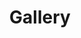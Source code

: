 ---
layout: single
author_profile: true
permalink: /gallery/
title: Gallery
tags: [gallery]
modified: 9-14-2019
comments: false
gallery:
  - url: /assets/images/1.png
    image_path: /assets/images/1.png
    alt: "placeholder image 1"
    title: "Image 1 title caption"
  - url: /assets/images/2.png
    image_path: /assets/images/2.png
    alt: "placeholder image 2"
    title: "Image 2 title caption"
  - url: /assets/images/3.png
    image_path: /assets/images/3.png
    alt: "placeholder image 3"
    title: "Image 3 title caption"  
  - url: /assets/images/4.png
    image_path: /assets/images/4.png
    alt: "placeholder image 4"
    title: "Image 4 title caption"
  - url: /assets/images/5.png
    image_path: /assets/images/5.png
    alt: "placeholder image 5"
    title: "Image 5 title caption"
  - url: /assets/images/6.png
    image_path: /assets/images/6.png
    alt: "placeholder image 6"
    title: "Image 6 title caption" 
  - url: /assets/images/7.png
    image_path: /assets/images/7.png
    alt: "placeholder image 7"
    title: "Image 7 title caption"
  - url: /assets/images/8.png
    image_path: /assets/images/8.png
    alt: "placeholder image 8"
    title: "Image 8 title caption"   
  - url: /assets/images/5.png
    image_path: /assets/images/9.png
    alt: "placeholder image 9"
    title: "Image 9 title caption"
---